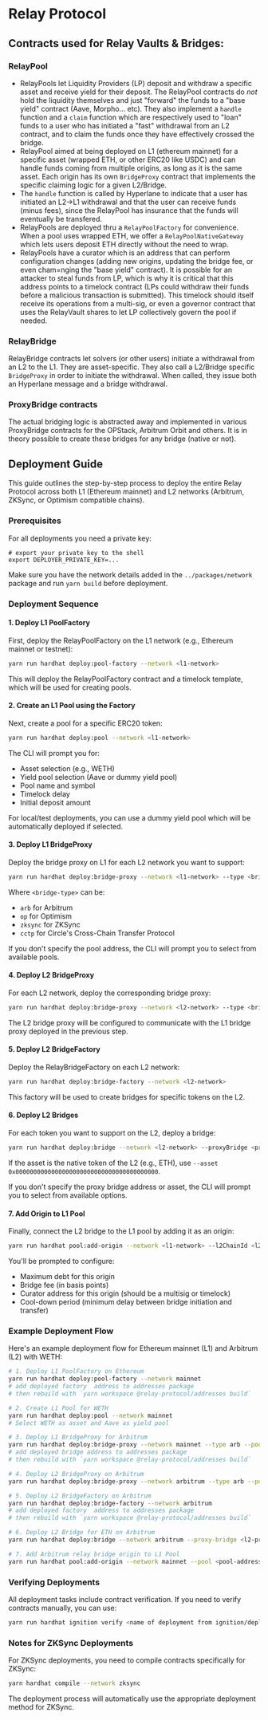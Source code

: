 # Relay Protocol

## Contracts used for Relay Vaults & Bridges:

### RelayPool

- RelayPools let Liquidity Providers (LP) deposit and withdraw a specific asset and receive yield for their deposit. The RelayPool contracts do _not_ hold the liquidity themselves and just "forward" the funds to a "base yield" contract (Aave, Morpho... etc). They also implement a `handle` function and a `claim` function which are respectively used to "loan" funds to a user who has initiated a "fast" withdrawal from an L2 contract, and to claim the funds once they have effectively crossed the bridge.
- RelayPool aimed at being deployed on L1 (ethereum mainnet) for a specific asset (wrapped ETH, or other ERC20 like USDC) and can handle funds coming from multiple origins, as long as it is the same asset. Each origin has its own `BridgeProxy` contract that implements the specific claiming logic for a given L2/Bridge.
- The `handle` function is called by Hyperlane to indicate that a user has initiated an L2->L1 withdrawal and that the user can receive funds (minus fees), since the RelayPool has insurance that the funds will eventually be transfered.
- RelayPools are deployed thru a `RelayPoolFactory` for convenience. When a pool uses wrapped ETH, we offer a `RelayPoolNativeGateway` which lets users deposit ETH directly without the need to wrap.
- RelayPools have a curator which is an address that can perform configuration changes (adding new origins, updating the bridge fee, or even cham=nging the "base yield" contract). It is possible for an attacker to steal funds from LP, which is why it is critical that this address points to a timelock contract (LPs could withdraw their funds before a malicious transaction is submitted). This timelock should itself receive its operations from a multi-sig, or even a governor contract that uses the RelayVault shares to let LP collectively govern the pool if needed.

### RelayBridge

RelayBridge contracts let solvers (or other users) initiate a withdrawal from an L2 to the L1. They are asset-specific. They also call a L2/Bridge specific `BridgeProxy` in order to initiate the withdrawal. When called, they issue both an Hyperlane message and a bridge withdrawal.

### ProxyBridge contracts

The actual bridging logic is abstracted away and implemented in various ProxyBridge contracts for the OPStack, Arbitrum Orbit and others. It is in theory possible to create these bridges for any bridge (native or not).

## Deployment Guide

This guide outlines the step-by-step process to deploy the entire Relay Protocol across both L1 (Ethereum mainnet) and L2 networks (Arbitrum, ZKSync, or Optimism compatible chains).

### Prerequisites

For all deployments you need a private key:

```
# export your private key to the shell
export DEPLOYER_PRIVATE_KEY=...
```

Make sure you have the network details added in the `../packages/network` package and run `yarn build` before deployment.

### Deployment Sequence

#### 1. Deploy L1 PoolFactory

First, deploy the RelayPoolFactory on the L1 network (e.g., Ethereum mainnet or testnet):

```bash
yarn run hardhat deploy:pool-factory --network <l1-network>
```

This will deploy the RelayPoolFactory contract and a timelock template, which will be used for creating pools.

#### 2. Create an L1 Pool using the Factory

Next, create a pool for a specific ERC20 token:

```bash
yarn run hardhat deploy:pool --network <l1-network>
```

The CLI will prompt you for:

- Asset selection (e.g., WETH)
- Yield pool selection (Aave or dummy yield pool)
- Pool name and symbol
- Timelock delay
- Initial deposit amount

For local/test deployments, you can use a dummy yield pool which will be automatically deployed if selected.

#### 3. Deploy L1 BridgeProxy

Deploy the bridge proxy on L1 for each L2 network you want to support:

```bash
yarn run hardhat deploy:bridge-proxy --network <l1-network> --type <bridge-type> --poolAddress <relay-pool-address>
```

Where `<bridge-type>` can be:

- `arb` for Arbitrum
- `op` for Optimism
- `zksync` for ZKSync
- `cctp` for Circle's Cross-Chain Transfer Protocol

If you don't specify the pool address, the CLI will prompt you to select from available pools.

#### 4. Deploy L2 BridgeProxy

For each L2 network, deploy the corresponding bridge proxy:

```bash
yarn run hardhat deploy:bridge-proxy --network <l2-network> --type <bridge-type>
```

The L2 bridge proxy will be configured to communicate with the L1 bridge proxy deployed in the previous step.

#### 5. Deploy L2 BridgeFactory

Deploy the RelayBridgeFactory on each L2 network:

```bash
yarn run hardhat deploy:bridge-factory --network <l2-network>
```

This factory will be used to create bridges for specific tokens on the L2.

#### 6. Deploy L2 Bridges

For each token you want to support on the L2, deploy a bridge:

```bash
yarn run hardhat deploy:bridge --network <l2-network> --proxyBridge <proxy-bridge-address> --asset <token-address>
```

If the asset is the native token of the L2 (e.g., ETH), use `--asset 0x0000000000000000000000000000000000000000`.

If you don't specify the proxy bridge address or asset, the CLI will prompt you to select from available options.

#### 7. Add Origin to L1 Pool

Finally, connect the L2 bridge to the L1 pool by adding it as an origin:

```bash
yarn run hardhat pool:add-origin --network <l1-network> --l2ChainId <l2-chain-id> --pool <pool-address> --proxyBridge <l1-proxy-bridge> --bridge <l2-bridge-address>
```

You'll be prompted to configure:

- Maximum debt for this origin
- Bridge fee (in basis points)
- Curator address for this origin (should be a multisig or timelock)
- Cool-down period (minimum delay between bridge initiation and transfer)

### Example Deployment Flow

Here's an example deployment flow for Ethereum mainnet (L1) and Arbitrum (L2) with WETH:

```bash
# 1. Deploy L1 PoolFactory on Ethereum
yarn run hardhat deploy:pool-factory --network mainnet
# add deployed factory  address to addresses package
# then rebuild with `yarn workspace @relay-protocol/addresses build`

# 2. Create L1 Pool for WETH
yarn run hardhat deploy:pool --network mainnet
# Select WETH as asset and Aave as yield pool

# 3. Deploy L1 BridgeProxy for Arbitrum
yarn run hardhat deploy:bridge-proxy --network mainnet --type arb --pool-address <pool-address>
# add deployed bridge address to addresses package
# then rebuild with `yarn workspace @relay-protocol/addresses build`

# 4. Deploy L2 BridgeProxy on Arbitrum
yarn run hardhat deploy:bridge-proxy --network arbitrum --type arb --pool-address <pool-address>

# 5. Deploy L2 BridgeFactory on Arbitrum
yarn run hardhat deploy:bridge-factory --network arbitrum
# add deployed factory  address to addresses package
# then rebuild with `yarn workspace @relay-protocol/addresses build`

# 6. Deploy L2 Bridge for ETH on Arbitrum
yarn run hardhat deploy:bridge --network arbitrum --proxy-bridge <l2-proxy-bridge-address> --asset 0x0000000000000000000000000000000000000000

# 7. Add Arbitrum relay bridge origin to L1 Pool
yarn run hardhat pool:add-origin --network mainnet --pool <pool-address> --bridge <l2-relay-bridge-address>
```

### Verifying Deployments

All deployment tasks include contract verification. If you need to verify contracts manually, you can use:

```bash
yarn run hardhat ignition verify <name of deployment from ignition/deployments/>
```

### Notes for ZKSync Deployments

For ZKSync deployments, you need to compile contracts specifically for ZKSync:

```bash
yarn hardhat compile --network zksync
```

The deployment process will automatically use the appropriate deployment method for ZKSync.
